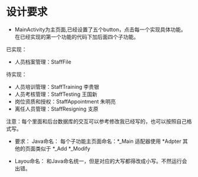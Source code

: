 # 设计要求

- MainActivity为主页面,已经设置了五个button，点击每一个实现具体功能。
在已经实现的第一个功能的代码下加后面四个子功能。

已实现：
- 人员档案管理：StaffFile

待实现：
-  人员培训管理：StaffTraining 李贵银
- 人员考核管理：StaffTesting   王国新
- 岗位资质和授权：StaffAppointment  朱明亮
- 离任人员管理：StaffResigning  支原

注意：每个里面和后台数据库的交互可以参考修改我已经写的，也可以按照自己格式写。

- 要求：
Java命名：
每个子功能主页面命名：*_Main
适配器使用 *Adpter
其他的页面类似于 *_Add *_Modify 

- Layou命名：
和Java命名统一，但是对应的大写都得改成小写。不然运行会出错。
